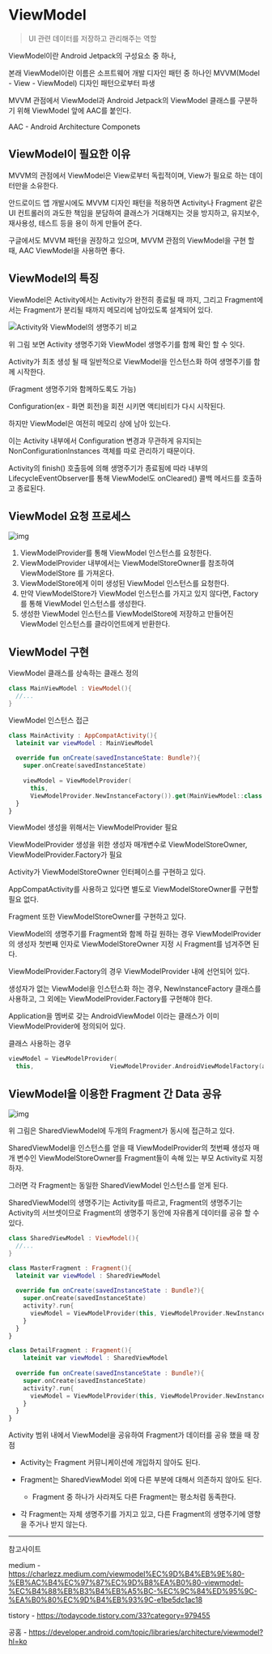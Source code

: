 # ViewModel

> UI 관련 데이터를 저장하고 관리해주는 역할

ViewModel이란 Android Jetpack의 구성요소 중 하나,

본래 ViewModel이란 이름은 소프트웨어 개발 디자인 패턴 중 하나인 MVVM(Model - View - ViewModel) 디자인 패턴으로부터 파생



MVVM 관점에서 ViewModel과 Android Jetpack의 ViewModel 클래스를 구분하기 위해 ViewModel 앞에 AAC를 붙인다.

AAC - Android Architecture Componets

## ViewModel이 필요한 이유

MVVM의 관점에서 ViewModel은 View로부터 독립적이며, View가 필요로 하는 데이터만을 소유한다.



안드로이드 앱 개발시에도 MVVM 디자인 패턴을 적용하면 Activity나 Fragment 같은 UI 컨트롤러의 과도한 책임을 분담하여 클래스가 거대해지는 것을 방지하고, 유지보수, 재사용성, 테스트 등을 용이 하게 만들어 준다.



구글에서도 MVVM 패턴을 권장하고 있으며, MVVM 관점의 ViewModel을 구현 할 때, AAC ViewModel을 사용하면 좋다.



## ViewModel의 특징

ViewModel은 Activity에서는 Activity가 완전히 종료될 때 까지, 그리고 Fragment에서는 Fragment가 분리될 때까지 메모리에 남아있도록 설계되어 있다.

![Activity와 ViewModel의 생명주기 비교](https://miro.medium.com/max/1044/0*k7fy3R0bG1UjhTvm.png)

위 그림 보면 Activity 생명주기와 ViewModel 생명주기를 함께 확인 할 수 잇다.

Activity가 최초 생성 될 때 일반적으로 ViewModel을 인스턴스화 하여 생명주기를 함께 시작한다.

(Fragment 생명주기와 함께하도록도 가능)



Configuration(ex - 화면 회전)을 회전 시키면 액티비티가 다시 시작된다.

하지만 ViewModel은 여전히 메모리 상에 남아 있는다.

이는 Activity 내부에서 Configuration 변경과 무관하게 유지되는 NonConfigurationInstances 객체를 따로 관리하기 때문이다.



Activity의 finish() 호출등에 의해 생명주기가 종료됨에 따라 내부의 LifecycleEventObserver를 통해 ViewModel도 onCleared() 콜백 메서드를 호출하고 종료된다.



## ViewModel 요청 프로세스

![img](https://miro.medium.com/max/1400/0*Io9CAKKPaZbZH1Q0.png)

1. ViewModelProvider를 통해 ViewModel 인스턴스를 요청한다.
2. ViewModelProvider 내부에서는 ViewModelStoreOwner를 참조하여 ViewModelStore 를 가져온다.
3. ViewModelStore에게 이미 생성된 ViewModel 인스턴스를 요청한다.
4. 만약 ViewModelStore가 ViewModel 인스턴스를 가지고 있지 않다면, Factory를 통해 ViewModel 인스턴스를 생성한다.
5. 생성한 ViewModel 인스턴스를 ViewModelStore에 저장하고 만들어진 ViewModel 인스턴스를 클라이언트에게 반환한다.



## ViewModel 구현



ViewModel 클래스를 상속하는 클래스 정의

```kotlin
class MainViewModel : ViewModel(){
  //...
}
```



ViewModel 인스턴스 접근

```kotlin
class MainActivity : AppCompatActivity(){
  lateinit var viewModel : MainViewModel
  
  override fun onCreate(savedInstanceState: Bundle?){
    super.onCreate(savedInstanceState)
    
    viewModel = ViewModelProvider(
      this,
      ViewModelProvider.NewInstanceFactory()).get(MainViewModel::class.java)
  }
}
```

ViewModel 생성을 위해서는 ViewModelProvider 필요

ViewModelProvider 생성을 위한 생성자 매개변수로 ViewModelStoreOwner, ViewModelProvider.Factory가 필요



Activity가 ViewModelStoreOwner 인터페이스를 구현하고 있다.

AppCompatActivity를 사용하고 있다면 별도로 ViewModelStoreOwner를 구현할 필요 없다.

Fragment 또한 ViewModelStoreOwner를 구현하고 있다.

ViewModel의 생명주기를 Fragment와 함께 하길 원하는 경우 ViewModelProvider의 생성자 첫번째 인자로 ViewModelStoreOwner 지정 시 Fragment를 넘겨주면 된다.



ViewModelProvider.Factory의 경우 ViewModelProvider 내에 선언되어 있다.

생성자가 없는 ViewModel을 인스턴스화 하는 경우, NewInstanceFactory 클래스를 사용하고, 그 외에는 ViewModelProvider.Factory를 구현해야 한다.



Application을 멤버로 갖는 AndroidViewModel 이라는 클래스가 이미 ViewModelProvider에 정의되어 있다.

클래스 사용하는 경우

```kotlin
viewModel = ViewModelProvider(
  this,            			ViewModelProvider.AndroidViewModelFactory(application)).get(MainViewModel::class.java)

```



## ViewModel을 이용한 Fragment 간 Data 공유

![img](https://miro.medium.com/max/1400/0*dKrzJEZg_wtFXrqB.png)

위 그림은 SharedViewModel에 두개의 Fragment가 동시에 접근하고 있다.

SharedViewModel을 인스턴스를 얻을 때 ViewModelProvider의 첫번째 생성자 매개 변수인 ViewModelStoreOwner를 Fragment들이 속해 있는 부모 Activity로 지정하자.

그러면 각 Fragment는 동일한 SharedViewModel 인스턴스를 얻게 된다.

SharedViewModel의 생명주기는 Activity를 따르고, Fragment의 생명주기는 Activity의 서브셋이므로 Fragment의 생명주기 동안에 자유롭게 데이터를 공유 할 수 있다.



```kotlin
class SharedViewModel : ViewModel(){
  //...
}

class MasterFragment : Fragment(){
  lateinit var viewModel : SharedViewModel
  
  override fun onCreate(savedInstanceState : Bundle?){
    super.onCreate(savedInstanceState)
    activity?.run{
      viewModel = ViewModelProvider(this, ViewModelProvider.NewInstanceFactory()).get(SharedViewModel::class.java)
    }
  }
}

class DetailFragment : Fragment(){
    lateinit var viewModel : SharedViewModel
  
  override fun onCreate(savedInstanceState : Bundle?){
    super.onCreate(savedInstanceState)
    activity?.run{
      viewModel = ViewModelProvider(this, ViewModelProvider.NewInstanceFactory()).get(SharedViewModel::class.java)
    }
  }
}
```

Activity 범위 내에서 ViewModel을 공유하여 Fragment가 데이터를 공유 했을 때 장점

- Activity는 Fragment 커뮤니케이션에 개입하지 않아도 된다.
- Fragment는 SharedViewModel 외에 다른 부분에 대해서 의존하지 않아도 된다.
  - Fragment 중 하나가 사라져도 다른 Fragment는 평소처럼 동족한다.

- 각 Fragment는 자체 생명주기를 가지고 있고, 다른 Fragment의 생명주기에 영향을 주거나 받지 않는다.



---

참고사이트

medium - https://charlezz.medium.com/viewmodel%EC%9D%B4%EB%9E%80-%EB%AC%B4%EC%97%87%EC%9D%B8%EA%B0%80-viewmodel-%EC%B4%88%EB%B3%B4%EB%A5%BC-%EC%9C%84%ED%95%9C-%EA%B0%80%EC%9D%B4%EB%93%9C-e1be5dc1ac18



tistory - https://todaycode.tistory.com/33?category=979455



공홈 - https://developer.android.com/topic/libraries/architecture/viewmodel?hl=ko